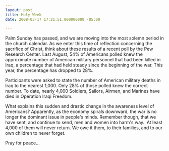 ```yaml
---
layout: post
title: Holy Week
date: 2008-03-17 17:21:51.000000000 -05:00

---
```

<p>Palm Sunday has passed, and we are moving into the most solemn period in the church calendar. As we enter this time of reflection concerning the sacrifice of Christ, think about these results of a recent poll by the Pew Research Center. Last August, 54% of Americans polled knew the approximate number of American military personnel that had been killed in Iraq, a percentage that had held steady since the beginning of the war. This year, the percentage has dropped to 28%.</p>
<p>Participants were asked to state the number of American military deaths in Iraq to the nearest 1,000. Only 28% of those polled knew the correct number. To date, nearly 4,000 Soldiers, Sailors, Airmen, and Marines have died in Operation Iraqi Freedom.</p>
<p>What explains this sudden and drastic change in the awareness level of Americans? Apparently, as the economy spirals downward, the war is no longer the dominant issue in people's minds. Remember though, that we have sent, and continue to send, men and women into harm's way.  At least 4,000 of them will never return. We owe it them, to their families, and to our own children to never forget.</p>
<p>Pray for peace...</p>
